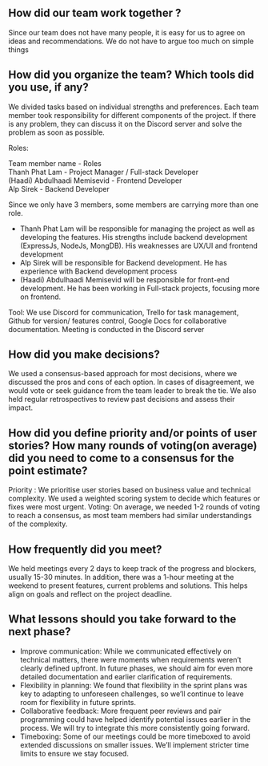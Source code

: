 ## How did our team work together ?
Since our team does not have many people, it is easy for us to agree on ideas and recommendations. We do not have to argue too much on simple things

## How did you organize the team? Which tools did you use, if any?

We divided tasks based on individual strengths and preferences. Each team member took responsibility for different components of the project. If there is any problem, they can discuss it on the Discord server and solve the problem as soon as possible.

Roles:

Team member name - Roles   
Thanh Phat Lam - Project Manager / Full-stack Developer   
(Haadi) Abdulhaadi Memisevid - Frontend Developer   
Alp Sirek - Backend Developer   

Since we only have 3 members, some members are carrying more than one role.   
* Thanh Phat Lam will be responsible for managing the project as well as developing the features. His strengths include backend development (ExpressJs, NodeJs, MongDB). His weaknesses are UX/UI and frontend development   
* Alp Sirek will be responsible for Backend development. He has experience with Backend development process   
* (Haadi) Abdulhaadi Memisevid will be responsible for front-end development. He has been working in Full-stack projects, focusing more on frontend.   
   
Tool: We use Discord for communication, Trello for task management, Github for version/ features control, Google Docs for collaborative documentation. Meeting is conducted in the Discord server

## How did you make decisions?

We used a consensus-based approach for most decisions, where we discussed the pros and cons of each option. In cases of disagreement, we would vote or seek guidance from the team leader to break the tie. We also held regular retrospectives to review past decisions and assess their impact.

## How did you define priority and/or points of user stories? How many rounds of voting(on average) did you need to come to a consensus for the point estimate?

Priority : We prioritise user stories based on business value and technical complexity. We used a weighted scoring system to decide which features or fixes were most urgent.
Voting: On average, we needed 1-2 rounds of voting to reach a consensus, as most team members had similar understandings of the complexity.

## How frequently did you meet?

We held meetings every 2 days to keep track of the progress and blockers, usually 15-30 minutes. In addition, there was a 1-hour meeting at the weekend to present features, current problems and solutions. This helps align on goals and reflect on the project deadline.

## What lessons should you take forward to the next phase?

* Improve communication: While we communicated effectively on technical matters, there were moments when requirements weren’t clearly defined upfront. In future phases, we should aim for even more detailed documentation and earlier clarification of requirements.
* Flexibility in planning: We found that flexibility in the sprint plans was key to adapting to unforeseen challenges, so we’ll continue to leave room for flexibility in future sprints.
* Collaborative feedback: More frequent peer reviews and pair programming could have helped identify potential issues earlier in the process. We will try to integrate this more consistently going forward.
* Timeboxing: Some of our meetings could be more timeboxed to avoid extended discussions on smaller issues. We’ll implement stricter time limits to ensure we stay focused.
